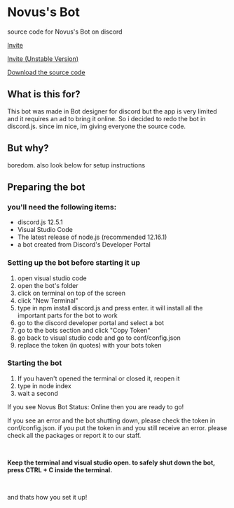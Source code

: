 # Novus's Bot
source code for Novus's Bot on discord

<p><a title="Invite" href="https://discordapp.com/oauth2/authorize?client_id=800804397415530576&scope=bot&permissions=2146958847" target="_blank" rel="noopener">Invite</a></p>
<p><a title="Invite (Unstable Version)" href="https://discord.com/api/oauth2/authorize?client_id=811696283756134411&amp;permissions=8&amp;scope=bot" target="_blank" rel="noopener">Invite (Unstable Version)</a></p>
<p><a title="Download" href="https://github.com/novusthedev/novus-bot/releases" target="_blank" rel="noopener">Download the source code</a></p>

<h2><strong>What is this for?</strong></h2>
<p>This bot was made in Bot designer for discord but the app is very limited and it requires an ad to bring it online. So i decided to redo the bot in discord.js. since im nice, im giving everyone the source code.<br /></p>

<h2><strong>But why?<br /></strong></h2>
<p>boredom. also look below for setup instructions</p>

<h2>Preparing the bot</h2>
<h3>you'll need the following items:</h3>
<ul>
<li>discord.js 12.5.1</li>
<li>Visual Studio Code</li>
<li>The latest release of node.js (recommended 12.16.1)</li>
<li>a bot created from Discord's Developer Portal</li>
</ul>
<h3>Setting up the bot before starting it up</h3>
<ol>
<li>open visual studio code</li>
<li>open the bot's folder</li>
<li>click on terminal on top of the screen</li>
<li>click "New Terminal"</li>
<li>type in npm install discord.js and press enter. it will install all the important parts for the bot to work</li>
<li>go to the discord developer portal and select a bot</li>
<li>go to the bots section and click "Copy Token"</li>
<li>go back to visual studio code and go to conf/config.json</li>
<li>replace the token (in quotes) with your bots token</li>
</ol>
<h3>Starting the bot</h3>
<ol>
<li>If you haven't opened the terminal or closed it, reopen it</li>
<li>type in node index</li>
<li>wait a second</li>
</ol>
<p>If you see Novus Bot Status: Online then you are ready to go!</p>
<p>If you see an error and the bot shutting down, please check the token in conf/config.json. if you put the token in and you still receive an error. please check all the packages or report it to our staff.</p>
<p>&nbsp;</p>
<p><strong>Keep the terminal and visual studio open. to safely shut down the bot, press CTRL + C inside the terminal.</strong></p>
<p>&nbsp;</p>
<p>and thats how you set it up!<br /></p>
<p>&nbsp;</p>
